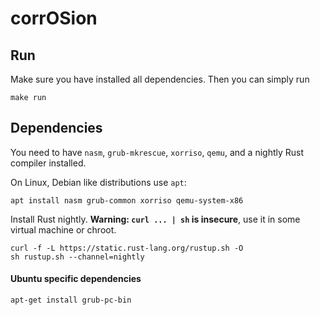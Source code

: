 # corrOSion

## Run
Make sure you have installed all dependencies. Then you can simply run
```
make run
```



## Dependencies

You need to have `nasm`, `grub-mkrescue`, `xorriso`, `qemu`, and a nightly Rust compiler installed.

On Linux, Debian like distributions use `apt`:
```
apt install nasm grub-common xorriso qemu-system-x86
```

Install Rust nightly. __Warning: `curl ... | sh` is insecure__, use it in some virtual machine or chroot.

```
curl -f -L https://static.rust-lang.org/rustup.sh -O
sh rustup.sh --channel=nightly
```

#### Ubuntu specific dependencies
```apt-get install grub-pc-bin```
